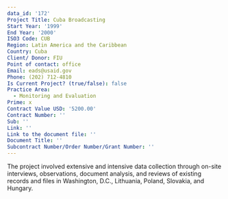 ```yaml
---
data_id: '172'
Project Title: Cuba Broadcasting
Start Year: '1999'
End Year: '2000'
ISO3 Code: CUB
Region: Latin America and the Caribbean
Country: Cuba
Client/ Donor: FIU
Point of contact: office
Email: eads@usaid.gov
Phone: (202) 712-4810
Is Current Project? (true/false): false
Practice Area:
  - Monitoring and Evaluation
Prime: x
Contract Value USD: '5200.00'
Contract Number: ''
Sub: ''
Link: ''
Link to the document file: ''
Document Title: ''
Subcontract Number/Order Number/Grant Number: ''
---
```


The project involved extensive and intensive data collection through on-site interviews, observations, document analysis, and reviews of existing records and files in Washington, D.C., Lithuania, Poland, Slovakia, and Hungary.